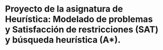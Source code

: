 # Proyecto de la asignatura de Heurística: Modelado de problemas y Satisfacción de restricciones (SAT) y búsqueda heurística (A*).
